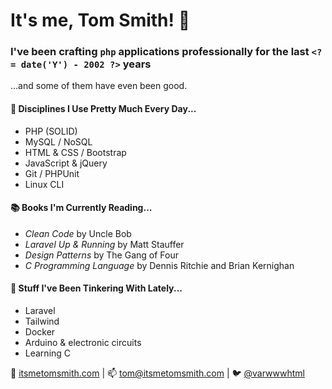 # It's me, Tom Smith! 👋

### I've been crafting `php` applications professionally for the last `<?= date('Y') - 2002 ?>` years
...and some of them have even been good. 

#### 🧰  Disciplines I Use Pretty Much Every Day...
- PHP (SOLID)
- MySQL / NoSQL
- HTML & CSS / Bootstrap
- JavaScript & jQuery
- Git / PHPUnit
- Linux CLI

#### 📚  Books I'm Currently Reading...
- *Clean Code* by Uncle Bob
- *Laravel Up & Running* by Matt Stauffer
- *Design Patterns* by The Gang of Four
- *C Programming Language* by Dennis Ritchie and Brian Kernighan

#### 🔨  Stuff I've Been Tinkering With Lately...
- Laravel
- Tailwind
- Docker
- Arduino & electronic circuits
- Learning C

🔗  [itsmetomsmith.com](http://itsmetomsmith.com)  |  📫  [tom@itsmetomsmith.com](mailto:tom@itsmetomsmith.com)  |  🐦  [@varwwwhtml](https://www.twitter.com/varwwwhtml)
